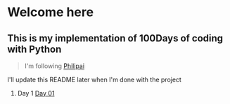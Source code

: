 # Welcome here

## This is my implementation of 100Days of coding with Python
> I'm following [Philipai](https://github.com/phillipai/100-days-of-code-python/tree/main)

I'll update this README later when I'm done with the project

   1. Day 1 [Day 01](./Beginner/day01.py)